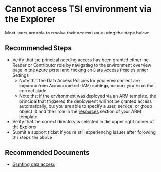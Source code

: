 <properties
  pagetitle="Cannot access TSI environment via the Explorer "
  service="microsoft.timeseriesinsights"
  resource="environments"
  ms.author="lyhughes"
  selfhelptype="Resource"
  supporttopicids="32571151"
  productpesids="16244"
  cloudEnvironments="public,mooncake, fairfax, usnat, ussec"
  articleid="943f5f2c-3b9e-4b27-a053-f6a3431600a4"
  ownershipid="AzureIot_IotTSI" />
# Cannot access TSI environment via the Explorer 

Most users are able to resolve their access issue using the steps below:

## **Recommended Steps**

* Verify that the principal needing access has been granted either the Reader or Contributor role by navigating to the environment overview page in the Azure portal and clicking on Data Access Policies under Settings
    * Note that the Data Access Policies for your environment are separate from Access control (IAM) settings, be sure you're on the correct blade
    * Note that if the environment was deployed via an ARM template, the principal that triggered the deployment will not be granted access automatically, but you are able to specify a user, service, or group object ID and their role in the [resources](https://docs.microsoft.com/azure/templates/microsoft.timeseriesinsights/environments/accesspolicies) section of your ARM template
* Verify that the correct directory is selected in the upper right corner of the Explorer
* Submit a support ticket if you're still experiencing issues after following the steps the above

## **Recommended Documents**

* [Granting data access](https://docs.microsoft.com/azure/time-series-insights/time-series-insights-authentication-and-authorization#granting-data-access)